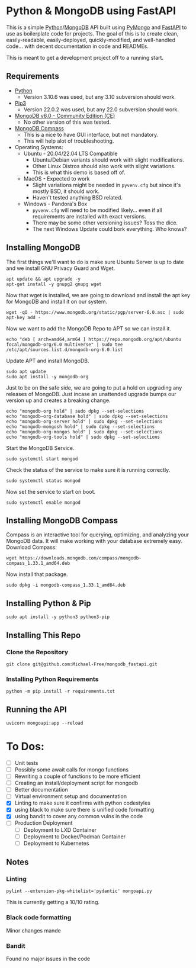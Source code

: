 # Python & MongoDB using FastAPI
This is a simple [Python](https://www.python.org/)/[MongoDB](https://mongodb.com/) API built using [PyMongo](https://pymongo.readthedocs.io/) and [FastAPI](https://fastapi.tiangolo.com/) to use as boilerplate code for projects.  The goal of this is to create clean, easily-readable, easily-deployed, quickly-modified, and well-handled code... with decent documentation in code and READMEs.

This is meant to get a development project off to a running start.

## Requirements
- [Python](https://www.python.org/downloads/) 
  - Version 3.10.6 was used, but any 3.10 subversion should work.
- [Pip3](https://docs.python.org/3.10/installing/)
  - Version 22.0.2 was used, but any 22.0 subversion should work.
- [MongoDB v6.0 - Community Edition (CE)](https://www.mongodb.com/try/download/community)
  - No other version of this was tested.
- [MongoDB Compass](https://www.mongodb.com/docs/compass/current/install/)
  - This is a nice to have GUI interface, but not mandatory. 
  - This will help alot of troubleshooting.
- Operating Systems:
  - Ubuntu - 20.04/22.04 LTS Compatible
    - Ubuntu/Debian variants should work with slight modifications.
    - Other Linux Distros should also work with slight variations.
    - This is what this demo is based off of.
  - MacOS - Expected to work
    - Slight variations might be needed in `pyvenv.cfg` but since it's mostly BSD, it should work.
    - Haven't tested anything BSD related.
  - Windows - Pandora's Box
    - `pyvenv.cfg` will need to be modified likely... even if all requirements are installed with exact versions.
    - There may be some other versioning issues? Toss the dice.
    - The next Windows Update could bork everything. Who knows?

## Installing MongoDB
The first things we'll want to do is make sure Ubuntu Server is up to date and we install GNU Privacy Guard and Wget.
```
apt update && apt upgrade -y
apt-get install -y gnupg2 gnupg wget
```
Now that wget is installed, we are going to download and install the apt key for MongoDB and install it on our system.
```
wget -qO - https://www.mongodb.org/static/pgp/server-6.0.asc | sudo apt-key add -
```
Now we want to add the MongoDB Repo to APT so we can install it.
```
echo "deb [ arch=amd64,arm64 ] https://repo.mongodb.org/apt/ubuntu focal/mongodb-org/6.0 multiverse" | sudo tee /etc/apt/sources.list.d/mongodb-org-6.0.list
```
Update APT and install MongoDB.
```
sudo apt update
sudo apt install -y mongodb-org
```
Just to be on the safe side, we are going to put a hold on upgrading any releases of MongoDB.  Just incase an unattended upgrade bumps our version up and creates a breaking change.
```
echo "mongodb-org hold" | sudo dpkg --set-selections
echo "mongodb-org-database hold" | sudo dpkg --set-selections
echo "mongodb-org-server hold" | sudo dpkg --set-selections
echo "mongodb-mongosh hold" | sudo dpkg --set-selections
echo "mongodb-org-mongos hold" | sudo dpkg --set-selections
echo "mongodb-org-tools hold" | sudo dpkg --set-selections
```
Start the MongoDB Service.
```
sudo systemctl start mongod
```
Check the status of the service to make sure it is running correctly.
```
sudo systemctl status mongod
```
Now set the service to start on boot.
```
sudo systemctl enable mongod
```

## Installing MongoDB Compass
Compass is an interactive tool for querying, optimizing, and analyzing your MongoDB data. It will make working with your database extremely easy.  Download Compass:
```
wget https://downloads.mongodb.com/compass/mongodb-compass_1.33.1_amd64.deb
```
Now install that package.
```
sudo dpkg -i mongodb-compass_1.33.1_amd64.deb
```
## Installing Python & Pip
```
sudo apt install -y python3 python3-pip
```
## Installing This Repo

### Clone the Repository
```
git clone git@github.com:Michael-Free/mongodb_fastapi.git
```

### Installing Python Requirements
```
python -m pip install -r requirements.txt
```

## Running the API
```
uvicorn mongoapi:app --reload
```

# To Dos:
- [ ] Unit tests
- [ ] Possibly some await calls for mongo functions
- [ ] Rewriting a couple of functions to be more efficient
- [ ] Creating an install/deployment script for mongodb
- [ ] Better documentation
- [ ] Virtual environment setup and documentation
- [X] Linting to make sure it confirms with python codestyles
- [X] using black to make sure there is unified code formatting
- [X] using bandit to cover any common vulns in the code
- [ ] Production Deployment
  - [ ] Deployment to LXD Container
  - [ ] Deployment to Docker/Podman Container
  - [ ] Deployment to Kubernetes
## Notes
### Linting
 ```
 pylint --extension-pkg-whitelist='pydantic' mongoapi.py 
 ```
 This is currently getting a 10/10 rating.
### Black code formatting
Minor changes mande

### Bandit
Found no major issues in the code
